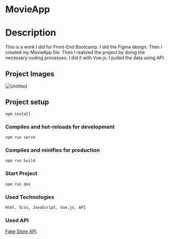 # MovieApp

# Description

This is a work I did for Front-End Bootcamp. I did the Figma design. Then I created my MovieApp file. Then I realized the project by doing the necessary coding processes. I did it with Vue.js. I pulled the data using API.


## Project Images


![Untitled](https://user-images.githubusercontent.com/45104758/125067987-9d740800-e0bd-11eb-82c2-226557180277.png)

## Project setup
```
npm install
```

### Compiles and hot-reloads for development
```
npm run serve
```

### Compiles and minifies for production
```
npm run build
```

### Start Project
```
npm run dev

```

### Used Technologies

```
Html, Scss, JavaScript, Vue.js, API 

```

### Used API


[Fake Store API](https://www.themoviedb.org/settings/api).


